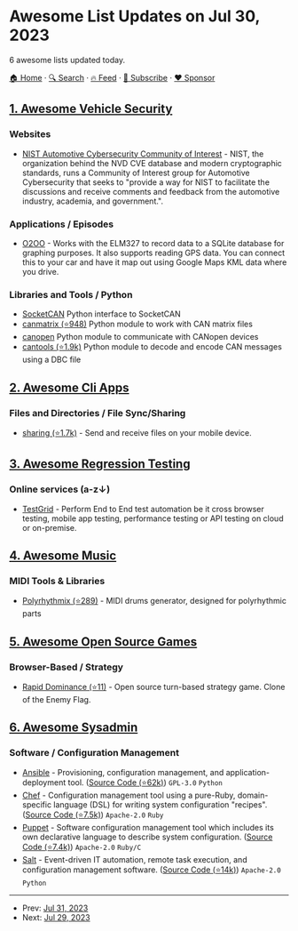 # Awesome List Updates on Jul 30, 2023

6 awesome lists updated today.

[🏠 Home](/README.md) · [🔍 Search](https://www.trackawesomelist.com/search/) · [🔥 Feed](https://www.trackawesomelist.com/rss.xml) · [📮 Subscribe](https://trackawesomelist.us17.list-manage.com/subscribe?u=d2f0117aa829c83a63ec63c2f&id=36a103854c) · [❤️  Sponsor](https://github.com/sponsors/theowenyoung)



## [1. Awesome Vehicle Security](/content/jaredthecoder/awesome-vehicle-security/README.md)

### Websites

*   [NIST Automotive Cybersecurity Community of Interest](https://csrc.nist.gov/Projects/auto-cybersecurity-coi) - NIST, the organization behind the NVD CVE database and modern cryptographic standards, runs a Community of Interest group for Automotive Cybersecurity that seeks to "provide a way for NIST to facilitate the discussions and receive comments and feedback from the automotive industry, academia, and government.".

### Applications / Episodes

*   [O2OO](http://web.archive.org/web/20201108091723/https://www.vanheusden.com/O2OO/) - Works with the ELM327 to record data to a SQLite database for graphing purposes. It also supports reading GPS data. You can connect this to your car and have it map out using Google Maps KML data where you drive.

### Libraries and Tools / Python

*   [SocketCAN](https://python-can.readthedocs.io/en/master/interfaces/socketcan.html) Python interface to SocketCAN
*   [canmatrix (⭐948)](https://github.com/ebroecker/canmatrix) Python module to work with CAN matrix files
*   [canopen](https://canopen.readthedocs.io/en/latest/) Python module to communicate with CANopen devices
*   [cantools (⭐1.9k)](https://github.com/eerimoq/cantools) Python module to decode and encode CAN messages using a DBC file

## [2. Awesome Cli Apps](/content/agarrharr/awesome-cli-apps/README.md)

### Files and Directories / File Sync/Sharing

*   [sharing (⭐1.7k)](https://github.com/parvardegr/sharing) - Send and receive files on your mobile device.

## [3. Awesome Regression Testing](/content/mojoaxel/awesome-regression-testing/README.md)

### Online services (a-z↓)

*   [TestGrid](https://www.testgrid.io/) - Perform End to End test automation be it cross browser testing, mobile app testing, performance testing or API testing on cloud or on-premise.

## [4. Awesome Music](/content/ciconia/awesome-music/README.md)

### MIDI Tools & Libraries

*   [Polyrhythmix (⭐289)](http://github.com/dredozubov/polyrhythmix) - MIDI drums
    generator, designed for polyrhythmic parts

## [5. Awesome Open Source Games](/content/michelpereira/awesome-open-source-games/README.md)

### Browser-Based / Strategy

*   [Rapid Dominance (⭐11)](https://github.com/wenta/rapid-dominance) - Open source turn-based strategy game. Clone of the Enemy Flag.

## [6. Awesome Sysadmin](/content/awesome-foss/awesome-sysadmin/README.md)

### Software / Configuration Management

*   [Ansible](https://www.ansible.com/) - Provisioning, configuration management, and application-deployment tool. ([Source Code (⭐62k)](https://github.com/ansible/ansible)) `GPL-3.0` `Python`
*   [Chef](https://www.chef.io/products/chef-infra) - Configuration management tool using a pure-Ruby, domain-specific language (DSL) for writing system configuration "recipes". ([Source Code (⭐7.5k)](https://github.com/chef/chef)) `Apache-2.0` `Ruby`
*   [Puppet](https://www.puppet.com/) - Software configuration management tool which includes its own declarative language to describe system configuration. ([Source Code (⭐7.4k)](https://github.com/puppetlabs/puppet)) `Apache-2.0` `Ruby/C`
*   [Salt](https://docs.saltproject.io/) - Event-driven IT automation, remote task execution, and configuration management software. ([Source Code (⭐14k)](https://github.com/saltstack/salt)) `Apache-2.0` `Python`

---

- Prev: [Jul 31, 2023](/content/2023/07/31/README.md)
- Next: [Jul 29, 2023](/content/2023/07/29/README.md)
